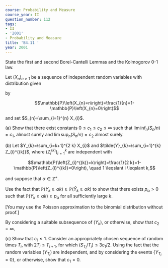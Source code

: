 ```yaml
---
course: Probability and Measure
course_year: II
question_number: 112
tags:
- II
- '2001'
- Probability and Measure
title: 'B4.11 '
year: 2001
---
```



State the first and second Borel-Cantelli Lemmas and the Kolmogorov 0-1 law.

Let $\left(X_{n}\right)_{n \geqslant 1}$ be a sequence of independent random variables with distribution given

by

$$\mathbb{P}\left(X_{n}=n\right)=\frac{1}{n}=1-\mathbb{P}\left(X_{n}=0\right)$$

and set $S_{n}=\sum_{i=1}^{n} X_{i}$.

(a) Show that there exist constants $0 \leqslant c_{1} \leqslant c_{2} \leqslant \infty$ such that $\lim \inf _{n}\left(S_{n} / n\right)=c_{1}$, almost surely and $\lim \sup _{n}\left(S_{n} / n\right)=c_{2}$ almost surely.

(b) Let $Y_{k}=\sum_{i=k+1}^{2 k} X_{i}$ and $\tilde{Y}_{k}=\sum_{i=1}^{k} Z_{i}^{(k)}$, where $\left(Z_{i}^{(k)}\right)_{i=1}^{k}$ are independent with

$$\mathbb{P}\left(Z_{i}^{(k)}=k\right)=\frac{1}{2 k}=1-\mathbb{P}\left(Z_{i}^{(k)}=0\right), \quad 1 \leqslant i \leqslant k,$$

and suppose that $\alpha \in \mathbb{Z}^{+}$.

Use the fact that $\mathbb{P}\left(Y_{k} \geqslant \alpha k\right) \geqslant \mathbb{P}\left(\tilde{Y}_{k} \geqslant \alpha k\right)$ to show that there exists $p_{\alpha}>0$ such that $\mathbb{P}\left(Y_{k} \geqslant \alpha k\right) \geqslant p_{\alpha}$ for all sufficiently large $k$.

[You may use the Poisson approximation to the binomial distribution without proof.]

By considering a suitable subsequence of $\left(Y_{k}\right)$, or otherwise, show that $c_{2}=\infty$.

(c) Show that $c_{1} \leqslant 1$. Consider an appropriately chosen sequence of random times $T_{i}$, with $2 T_{i} \leqslant T_{i+1}$, for which $\left(S_{T_{i}} / T_{i}\right) \leqslant 3 c_{1} / 2$. Using the fact that the random variables $\left(Y_{T_{i}}\right)$ are independent, and by considering the events $\left\{Y_{T_{i}}=0\right\}$, or otherwise, show that $c_{1}=0$.
